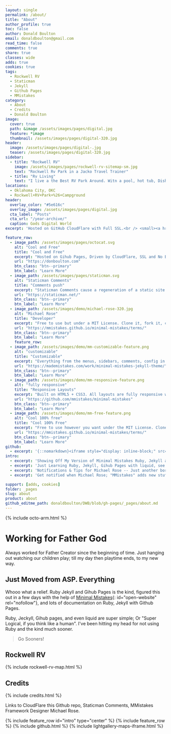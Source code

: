 ```yaml
---
layout: single
permalink: /about/
title: "About"
author_profile: true
toc: false
author: Donald Boulton
email: donaldboulton@gmail.com
read_time: false
comments: true
share: true
classes: wide
adds: true
cookies: true
tags: 
  - Rockwell RV
  - Staticman
  - Jekyll
  - Github Pages
  - MMistakes
category:
  - About
  - Credits
  - Donald Boulton
image:
  cover: true
  path: &image /assets/images/pages/digital.jpg
  feature: *image
  thumbnail: /assets/images/pages/digital-320.jpg
header:
  image: /assets/images/pages/digital-.jpg
  teaser: /assets/images/pages/digital-320.jpg
sidebar:
  - title: "Rockwell RV"
    image: /assets/images/pages/rockwell-rv-sitemap-sm.jpg
    text: "Rockwell Rv Park in a Jacko Travel Trainer"
  - title: "Rv Living"
    text: "I live a the Best RV Park Around. Witn a pool, hot tub, Dish 150 Channels and High Speed Internet. Right by the Oklahoma River Walk and City Lake."
locations: 
  - Oklahoma City, OKC
  - Rockwell+RV+Park+%26+Campground
header:
  overlay_color: "#5e616c"
  overlay_image: /assets/images/pages/digital.jpg
  cta_label: "Posts"
  cta_url: "/year-archive/"
  caption: Gods Digital World
excerpt: 'Hosted on GitHub CloudFlare with Full SSL.<br /> <small><a href="https://donboulton.com">About Donald Boulton at donboulton.com</a></small><br /><br /> {::nomarkdown}<iframe style="display: inline-block;" src="https://ghbtns.com/github-btn.html?user=donaldboulton&repo=DWB&type=star&count=true&size=large" frameborder="0" scrolling="0" width="160px" height="30px"></iframe> <iframe style="display: inline-block;" src="https://ghbtns.com/github-btn.html?user=donaldboulton&repo=DWB&type=fork&count=true&size=large" frameborder="0" scrolling="0" width="158px" height="30px"></iframe>{:/nomarkdown}'

feature_row:
  - image_path: /assets/images/pages/octocat.svg
    alt: "Cool and Free"
    title: "Cool and Free"
    excerpt: "Hosted on Gihub Pages, Driven by CloudFlare, SSL and No Bots by CloudFlare."
    url: "https://donboulton.com"
    btn_class: "btn--primary"
    btn_label: "Learn More"
  - image_path: /assets/images/pages/staticman.svg
    alt: "Staticman Comments"
    title: "Comments push"
    excerpt: "Staticman Comments cause a regeneration of a static site. Good for Remote Work."
    url: "https://staticman.net/"
    btn_class: "btn--primary"
    btn_label: "Learn More"
  - image_path: /assets/images/demo/michael-rose-320.jpg
    alt: "Michael Rose"
    title: "Developer"
    excerpt: "Free to use but under a MIT License. Clone it, fork it, customize it, whatever!"
    url: "https://mmistakes.github.io/minimal-mistakes/terms/"
    btn_class: "btn--primary"
    btn_label: "Learn More"
    feature_row:
  - image_path: /assets/images/demo/mm-customizable-feature.png
    alt: "customizable"
    title: "Customizable"
    excerpt: "Everything from the menus, sidebars, comments, config in YAML Front Matter."
    url: "https://mademistakes.com/work/minimal-mistakes-jekyll-theme/"
    btn_class: "btn--primary"
    btn_label: "Learn More"
  - image_path: /assets/images/demo/mm-responsive-feature.png
    alt: "fully responsive"
    title: "Responsive Layouts"
    excerpt: "Built on HTML5 + CSS3. All layouts are fully responsive with helpers to augment your content."
    url: "https://github.com/mmistakes/minimal-mistakes"
    btn_class: "btn--primary"
    btn_label: "Learn More"
  - image_path: /assets/images/demo/mm-free-feature.png
    alt: "Cool 100% free"
    title: "Cool 100% Free"
    excerpt: "Free to use however you want under the MIT License. Clone it, fork it, customize it, whatever!"
    url: "https://mmistakes.github.io/minimal-mistakes/terms/"
    btn_class: "btn--primary"
    btn_label: "Learn More"
github:
  - excerpt: '{::nomarkdown}<iframe style="display: inline-block;" src="https://ghbtns.com/github-btn.html?user=donaldboulton&repo=DWB&type=star&count=true&size=large" frameborder="0" scrolling="0" width="160px" height="30px"></iframe> <iframe style="display: inline-block;" src="https://ghbtns.com/github-btn.html?user=donaldboulton&repo=DWB&type=fork&count=true&size=large" frameborder="0" scrolling="0" width="158px" height="30px"></iframe>{:/nomarkdown}'
intro:
  - excerpt: 'Showing Off My Version of Minimal Mistakes Ruby, Jekyll at Github'
  - excerpt: 'Just Learning Ruby, Jekyll, Gihub Pages with liquid, see any mistakes please feel free to go to one of the post pages and comment on site issues.'
  - excerpt: 'Notifications & Tips for Michael Rose -- Just another boring, tattooed, time traveling, designer of Minimal Mistakes.'
  - excerpt: 'Get notified when Michael Rose; "MMistakes" adds new stuff &nbsp; [<svg id="icon-twitter" viewBox="0 0 16 16" class="icon icon--twitter"><path d="M16 3.038a6.62 6.62 0 0 1-1.885.517 3.299 3.299 0 0 0 1.443-1.816c-.634.37-1.337.64-2.085.79a3.282 3.282 0 0 0-5.593 2.99 9.307 9.307 0 0 1-6.766-3.42A3.222 3.222 0 0 0 .67 3.75c0 1.14.58 2.143 1.46 2.732a3.278 3.278 0 0 1-1.487-.41v.04c0 1.59 1.13 2.918 2.633 3.22a3.336 3.336 0 0 1-1.475.056 3.29 3.29 0 0 0 3.07 2.28 6.578 6.578 0 0 1-4.85 1.359 9.332 9.332 0 0 0 5.04 1.474c6.04 0 9.34-5 9.34-9.33 0-.14 0-.28-.01-.42a6.63 6.63 0 0 0 1.64-1.7z" fill-rule="nonzero"></path></svg> @mmistakes](https://twitter.com/mmistakes){: .btn .btn--twitter id="open-website" rel="nofollow"} [<svg class="icon" width="16" height="16" xmlns="http://www.w3.org/2000/svg" viewBox="0 0 384 512"><path d="M111.4 295.9c-3.5 19.2-17.4 108.7-21.5 134-.3 1.8-1 2.5-3 2.5H12.3c-7.6 0-13.1-6.6-12.1-13.9L58.8 46.6c1.5-9.6 10.1-16.9 20-16.9 152.3 0 165.1-3.7 204 11.4 60.1 23.3 65.6 79.5 44 140.3-21.5 62.6-72.5 89.5-140.1 90.3-43.4.7-69.5-7-75.3 24.2zM357.1 152c-1.8-1.3-2.5-1.8-3 1.3-2 11.4-5.1 22.5-8.8 33.6-39.9 113.8-150.5 103.9-204.5 103.9-6.1 0-10.1 3.3-10.9 9.4-22.6 140.4-27.1 169.7-27.1 169.7-1 7.1 3.5 12.9 10.6 12.9h63.5c8.6 0 15.7-6.3 17.4-14.9.7-5.4-1.1 6.1 14.4-91.3 4.6-22 14.3-19.7 29.3-19.7 71 0 126.4-28.8 142.9-112.3 6.5-34.8 4.6-71.4-23.8-92.6z"/></svg> Tip Me](https://www.paypal.me/mmistakes){: .btn .btn--primary id="open-website" rel="nofollow"}'

support: [adds, cookies]
folder: _pages
slug: about
product: about
github_editme_path: donaldboulton/DWB/blob/gh-pages/_pages/about.md
---
```


{% include octo-arm.html %}

# Working for Father God

Always worked for Father Creator since the beginning of time. Just hanging out watching our children play; till my day then playtime ends, to my new way.

## Just Moved from ASP. Everything

Whooo what a relief. Ruby Jekyll and Gihub Pages is the kind, figured this out in a few days with the help of [Minimal Mistakes](https://mmistakes.github.io/minimal-mistakes/){: id="open-website" rel="nofollow"}, and lots of documentation on Ruby, Jekyll with Github Pages.

Ruby, Jeckyll, Gihub pages, and even liquid are super simple; Or "Super Logical, if you think like a human". I've been hitting my head for not using Ruby and the kind much sooner.

> Go Sooners!

## Rockwell RV

{% include rockwell-rv-map.html %}

## Credits

{% include credits.html %}

Links to CloudFlare this Github repo, Staticman Comments, MMistakes Framework Designer Michael Rose.

{% include feature_row id="intro" type="center" %}
{% include feature_row %}
{% include github.html %}
{% include lightgallery-maps-iframe.html %}